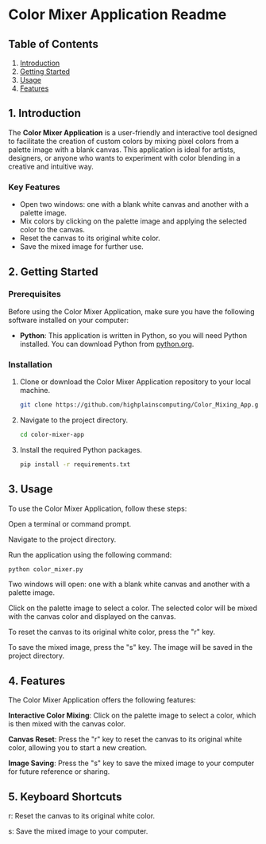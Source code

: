 # Color Mixer Application Readme

## Table of Contents

1. [Introduction](#introduction)
2. [Getting Started](#getting-started)
3. [Usage](#usage)
4. [Features](#features)

## 1. Introduction

The **Color Mixer Application** is a user-friendly and interactive tool designed to facilitate the creation of custom colors by mixing pixel colors from a palette image with a blank canvas. This application is ideal for artists, designers, or anyone who wants to experiment with color blending in a creative and intuitive way.

### Key Features

- Open two windows: one with a blank white canvas and another with a palette image.
- Mix colors by clicking on the palette image and applying the selected color to the canvas.
- Reset the canvas to its original white color.
- Save the mixed image for further use.

## 2. Getting Started

### Prerequisites

Before using the Color Mixer Application, make sure you have the following software installed on your computer:

- **Python**: This application is written in Python, so you will need Python installed. You can download Python from [python.org](https://www.python.org/downloads/).

### Installation

1. Clone or download the Color Mixer Application repository to your local machine.

   ```bash
   git clone https://github.com/highplainscomputing/Color_Mixing_App.git

2. Navigate to the project directory.
  
   ```bash
   cd color-mixer-app

3. Install the required Python packages.
  
   ```bash
   pip install -r requirements.txt

## 3. Usage

To use the Color Mixer Application,
follow these steps:

Open a terminal or command prompt.

Navigate to the project directory.

Run the application using the following command:

   ```bash
   python color_mixer.py

```
Two windows will open: one with a blank white canvas and another with a palette image.

Click on the palette image to select a color. The selected color will be mixed with the canvas color and displayed on the canvas.

To reset the canvas to its original white color, press the "r" key.

To save the mixed image, press the "s" key. The image will be saved in the project directory.

## 4. Features
The Color Mixer Application offers the following features:

**Interactive Color Mixing**: Click on the palette image to select a color, which is then mixed with the canvas color.

**Canvas Reset**: Press the "r" key to reset the canvas to its original white color, allowing you to start a new creation.

**Image Saving**: Press the "s" key to save the mixed image to your computer for future reference or sharing.

## 5. Keyboard Shortcuts

r: Reset the canvas to its original white color.

s: Save the mixed image to your computer.
